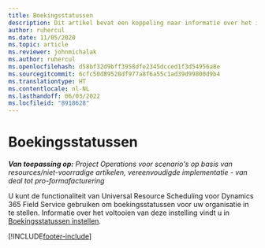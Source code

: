 ```yaml
---
title: Boekingsstatussen
description: Dit artikel bevat een koppeling naar informatie over het instellen van boekingsstatussen voor Project Operations.
author: ruhercul
ms.date: 11/05/2020
ms.topic: article
ms.reviewer: johnmichalak
ms.author: ruhercul
ms.openlocfilehash: d58bf32d9bff3958dfe2345dcced1f3d54956a8e
ms.sourcegitcommit: 6cfc50d89528df977a8f6a55c1ad39d99800d9b4
ms.translationtype: HT
ms.contentlocale: nl-NL
ms.lasthandoff: 06/03/2022
ms.locfileid: "8918628"
---
```

# <a name="booking-statuses"></a>Boekingsstatussen

_**Van toepassing op:** Project Operations voor scenario's op basis van resources/niet-voorradige artikelen, vereenvoudigde implementatie - van deal tot pro-formafacturering_

U kunt de functionaliteit van Universal Resource Scheduling voor Dynamics 365 Field Service gebruiken om boekingsstatussen voor uw organisatie in te stellen. Informatie over het voltooien van deze instelling vindt u in [Boekingsstatussen instellen](/dynamics365/field-service/set-up-booking-statuses).


[!INCLUDE[footer-include](../includes/footer-banner.md)]